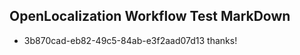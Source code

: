 ## OpenLocalization Workflow Test MarkDown
* 3b870cad-eb82-49c5-84ab-e3f2aad07d13 
thanks!<!--HONumber=Mar16_HO2-->
